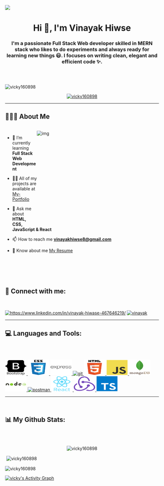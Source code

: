 <img src="https://camo.githubusercontent.com/48ec00ed4c84e771db4a1db90b56352923a8d644452a32b434d68e97006c9337/68747470733a2f2f63686b736b696c6c732e636f6d2f77702d636f6e74656e742f75706c6f6164732f323032302f30342f504e432d416e696d617465642d42616e6e6572732e676966" />
<h1 align="center">Hi 👋, I'm Vinayak Hiwse</h1>
<h3 align="center">I'm a passionate Full Stack Web developer skilled in MERN stack who likes to do experiments and always ready for learning new things 😃. I focuses on writing clean, elegant and efficient code ✨.</h3>
<br/>
<br/>
<p align="left"> <img  src="https://komarev.com/ghpvc/?username=vicky160898&label=Profile%20views&color=0e75b6&style=flat" alt="vicky160898" /> </p>

<p align="center"> <a href="https://github.com/ryo-ma/github-profile-trophy"><img src="https://github-profile-trophy.vercel.app/?username=vicky160898" alt="vicky160898" /></a> </p>
<hr>

## 🙋🏻‍♂️ About Me 
<br/>
<img width="400" margin-top="20px" height="300" align="right"  src="https://camo.githubusercontent.com/8de2b97c3fffd143096c40537845b307bca30459a4c069523ba17516e42d3a91/68747470733a2f2f746f70646576732e6f72672f696d616765732f736974652f73657276696365732f7765626465762f6865726f2d62672e737667" alt="img" />

- 🌱 I’m currently learning **Full Stack Web Development**

- 👨‍💻 All of my projects are available at [My-Portfolio](https://vicky160898.github.io/)

- 💬 Ask me about **HTML, CSS, JavaScript & React**

- 📫 How to reach me **vinayakhiwse8@gmail.com**

- 📄 Know about me [My Resume](https://drive.google.com/drive/folders/1kfhcJ_42_0Id7Dx0bYCapc3owaBxB0cW?usp=sharing)

<br/>
<br/>
<br/>
<br/>
<h2 align="left"> 📱 Connect with me:</h2>
<br/>
<p align="left">
<a href="https://linkedin.com/in/https://www.linkedin.com/in/vinayak-hiwase-467646219/" target="blank"><img align="center" src="https://raw.githubusercontent.com/rahuldkjain/github-profile-readme-generator/master/src/images/icons/Social/linked-in-alt.svg" alt="https://www.linkedin.com/in/vinayak-hiwase-467646219/" height="30" width="40" /></a>
<a href="https://vicky160898.github.io/" target="blank"><img align="center" src="https://raw.githubusercontent.com/rahuldkjain/github-profile-readme-generator/master/src/images/icons/Social/codesandbox.svg" alt="vinayak" height="40" width="50" /></a>
</p>
<hr>
<h2 align="left" margit-top='20px'> 💻 Languages and Tools:</h2>
<br/>
<br/>
<p align="left"> <a href="https://getbootstrap.com" target="_blank" rel="noreferrer"> <img src="https://raw.githubusercontent.com/devicons/devicon/master/icons/bootstrap/bootstrap-plain-wordmark.svg" alt="bootstrap" width="70" height="50"/> </a> <a href="https://www.w3schools.com/css/" target="_blank" rel="noreferrer"> <img src="https://raw.githubusercontent.com/devicons/devicon/master/icons/css3/css3-original-wordmark.svg" alt="css3" width="70" height="50"/> </a> <a href="https://expressjs.com" target="_blank" rel="noreferrer"> <img src="https://raw.githubusercontent.com/devicons/devicon/master/icons/express/express-original-wordmark.svg" alt="express" width="70" height="50"/> </a> <a href="https://git-scm.com/" target="_blank" rel="noreferrer"> <img src="https://www.vectorlogo.zone/logos/git-scm/git-scm-icon.svg" alt="git" width="70" height="50"/> </a> <a href="https://www.w3.org/html/" target="_blank" rel="noreferrer"> <img src="https://raw.githubusercontent.com/devicons/devicon/master/icons/html5/html5-original-wordmark.svg" alt="html5" width="70" height="50"/> </a> <a href="https://developer.mozilla.org/en-US/docs/Web/JavaScript" target="_blank" rel="noreferrer"> <img src="https://raw.githubusercontent.com/devicons/devicon/master/icons/javascript/javascript-original.svg" alt="javascript" width="70" height="50"/> </a> <a href="https://www.mongodb.com/" target="_blank" rel="noreferrer"> <img src="https://raw.githubusercontent.com/devicons/devicon/master/icons/mongodb/mongodb-original-wordmark.svg" alt="mongodb" width="70" height="50"/> </a> <a href="https://nodejs.org" target="_blank" rel="noreferrer"> <img src="https://raw.githubusercontent.com/devicons/devicon/master/icons/nodejs/nodejs-original-wordmark.svg" alt="nodejs" width="70" height="50"/> </a> <a href="https://postman.com" target="_blank" rel="noreferrer"> <img src="https://www.vectorlogo.zone/logos/getpostman/getpostman-icon.svg" alt="postman" width="70" height="50"/> </a> <a href="https://reactjs.org/" target="_blank" rel="noreferrer"> <img src="https://raw.githubusercontent.com/devicons/devicon/master/icons/react/react-original-wordmark.svg" alt="react" width="70" height="50"/> </a> <a href="https://redux.js.org" target="_blank" rel="noreferrer"> <img src="https://raw.githubusercontent.com/devicons/devicon/master/icons/redux/redux-original.svg" alt="redux" width="70" height="50"/> </a> <a href="https://www.typescriptlang.org/" target="_blank" rel="noreferrer"> <img src="https://raw.githubusercontent.com/devicons/devicon/master/icons/typescript/typescript-original.svg" alt="typescript" width="70" height="50"/> </a> </p>
<hr>
<br/>
<h2 align="left"> 📊 My Github Stats:</h2>
<br/>
<br/>
<p align="center"><img src="https://github-readme-stats.vercel.app/api/top-langs?username=vicky160898&show_icons=true&locale=en&layout=compact" alt="vicky160898" backgroundColor="#20232A" /></p>

<p>&nbsp;<img align="center" src="https://github-readme-stats.vercel.app/api?username=vicky160898&show_icons=true&locale=en" alt="vicky160898" /></p>

<p><img align="center" src="https://github-readme-streak-stats.herokuapp.com/?user=vicky160898&" alt="vicky160898" /></p>
<a href="https://github.com/vicky160898/github-readme-activity-graph"><img alt="vicky's Activity Graph" src="https://activity-graph.herokuapp.com/graph?username=vicky160898&bg_color=0D1117&color=5BCDEC&line=5BCDEC&point=FFFFFF&hide_border=true" /></a>
